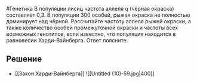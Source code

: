 #Генетика 
В популяции лисиц частота аллеля q (чёрная окраска) составляет 0,3. В популяции 300 особей, рыжая окраска не полностью доминирует над чёрной. Рассчитайте частоту аллеля рыжей окраски, а также количество особей промежуточной окраски и частоты всех возможных генотипов, если известно, что популяция находится в равновесии Харди-Вайнберга. Ответ поясните.
## Решение 
- [[Закон Харди-Вайнберга]]
![[Untitled (10)-59.jpg|400]]